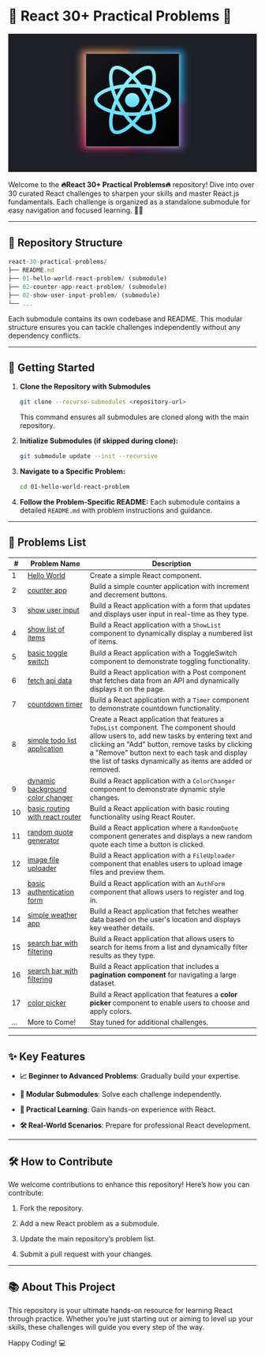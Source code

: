 # 🌟 React 30+ Practical Problems 🌟

![React Logo](react-logo@3x.svg)

Welcome to the **🔥React 30+ Practical Problems🔥** repository!  Dive into over 30 curated React challenges to sharpen your skills and master React.js fundamentals. Each challenge is organized as a standalone submodule for easy navigation and focused learning. 🎉🚀

---

## 📂 Repository Structure

```js
react-30-practical-problems/
├── README.md
├── 01-hello-world-react-problem/ (submodule)
├── 02-counter-app-react-problem/ (submodule)
├── 02-show-user-input-problem/ (submodule)
└── ...
```

Each submodule contains its own codebase and README. This modular structure ensures you can tackle challenges independently without any dependency conflicts.

---

## 🚀 Getting Started

1. **Clone the Repository with Submodules**

   ```bash
   git clone --recurse-submodules <repository-url>
   ```

   This command ensures all submodules are cloned along with the main repository.

2. **Initialize Submodules (if skipped during clone):**

   ```bash
   git submodule update --init --recursive
   ```

3. **Navigate to a Specific Problem:**

   ```bash
   cd 01-hello-world-react-problem
   ```

4. **Follow the Problem-Specific README:**
   Each submodule contains a detailed `README.md` with problem instructions and guidance.

---

## 📜 Problems List

| #   | Problem Name                      | Description                               |
|-----|-----------------------------------|-------------------------------------------|
| 1   | [Hello World](https://github.com/anirudha-8/01-hello-world-react-problem.git) | Create a simple React component. |
| 2   | [counter app](https://github.com/anirudha-8/02-counter-application-react-problem.git) | Build a simple counter application with increment and decrement buttons. |
| 3   | [show user input](https://github.com/anirudha-8/03-show-user-input-react-problem.git) | Build a React application with a form that updates and displays user input in real-time as they type. |
| 4   | [show list of items](https://github.com/anirudha-8/04-show-list-of-items-react-problem.git) | Build a React application with a `ShowList` component to dynamically display a numbered list of items. |
| 5   | [basic toggle switch](https://github.com/anirudha-8/05-toggle-switch-react-problem.git) | Build a React application with a ToggleSwitch component to demonstrate toggling functionality. |
| 6   | [fetch api data](https://github.com/anirudha-8/06-fetch-api-data-react-problem.git) | Build a React application with a Post component that fetches data from an API and dynamically displays it on the page. |
| 7   | [countdown timer](https://github.com/anirudha-8/07-countdown-timer-react-problem.git) | Build a React application with a `Timer` component to demonstrate countdown functionality. |
| 8   | [simple todo list application](https://github.com/anirudha-8/08-simple-todo-app-react-problem.git) | Create a React application that features a `ToDoList` component. The component should allow users to, add new tasks by entering text and clicking an "Add" button, remove tasks by clicking a "Remove" button next to each task and display the list of tasks dynamically as items are added or removed. |
| 9   | [dynamic background color changer](https://github.com/anirudha-8/09-change-background-react-problem.git) | Build a React application with a `ColorChanger` component to demonstrate dynamic style changes. |
| 10  | [basic routing with react router](https://github.com/anirudha-8/10-basic-react-routing-react-problem.git) | Build a React application with basic routing functionality using React Router. |
| 11  | [random quote generator](https://github.com/anirudha-8/11-random-quote-react-problem.git) | Build a React application where a `RandomQuote` component generates and displays a new random quote each time a button is clicked. |
| 12  | [image file uploader](https://github.com/anirudha-8/12-file-uploader-react-problem.git) | Build a React application with a `FileUploader` component that enables users to upload image files and preview them. |
| 13  | [basic authentication form](https://github.com/anirudha-8/13-basic-authentication-form-react-problem.git) | Build a React application with an `AuthForm` component that allows users to register and log in. |
| 14  | [simple weather app](https://github.com/anirudha-8/14-simple-weather-app-react-problem.git) | Build a React application that fetches weather data based on the user's location and displays key weather details. |
| 15  | [search bar with filtering](https://github.com/anirudha-8/15-simple-search-bar-react-problem.git) | Build a React application that allows users to search for items from a list and dynamically filter results as they type. |
| 16  | [search bar with filtering](https://github.com/anirudha-8/16-simple-pagination-react-problem.git) | Build a React application that includes a **pagination component** for navigating a large dataset. |
| 17  | [color picker](https://github.com/anirudha-8/17-color-picker-react-problem.git) | Build a React application that features a **color picker** component to enable users to choose and apply colors. |
| ... | More to Come! | Stay tuned for additional challenges. |

---

## ✨ Key Features

- **📈 Beginner to Advanced Problems**: Gradually build your expertise.

- **🔗 Modular Submodules**: Solve each challenge independently.

- **📖 Practical Learning**: Gain hands-on experience with React.

- **🛠️ Real-World Scenarios**: Prepare for professional React development.

---

## 🛠️ How to Contribute

We welcome contributions to enhance this repository! Here’s how you can contribute:

1. Fork the repository.

2. Add a new React problem as a submodule.

3. Update the main repository’s problem list.

4. Submit a pull request with your changes.

---

## 📚 About This Project

This repository is your ultimate hands-on resource for learning React through practice. Whether you’re just starting out or aiming to level up your skills, these challenges will guide you every step of the way.

Happy Coding! 💻
